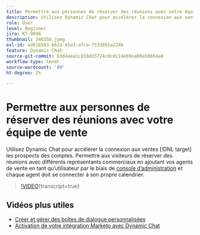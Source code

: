 ```yaml
---
title: Permettre aux personnes de réserver des réunions avec votre équipe de vente
description: Utilisez Dynamic Chat pour accélérer la connexion aux ventes [!DNL target] les prospects des comptes.
role: User
level: Beginner
jira: KT-9696
thumbnail: 340258.jpeg
exl-id: ad61b583-b62a-45a3-afca-7533891a224b
feature: Dynamic Chat
source-git-commit: 63d4aea1c818d35724c0cdc14e69ea00eb06b4a0
workflow-type: tm+mt
source-wordcount: '89'
ht-degree: 2%

---
```


# Permettre aux personnes de réserver des réunions avec votre équipe de vente

Utilisez Dynamic Chat pour accélérer la connexion aux ventes [!DNL target] les prospects des comptes. Permettre aux visiteurs de réserver des réunions avec différents représentants commerciaux en ajoutant vos agents de vente en tant qu’utilisateur par le biais de [console d’administration](https://adminconsole.adobe.com/) et chaque agent doit se connecter à son propre calendrier.

>[!VIDEO](https://video.tv.adobe.com/v/340258/?quality=12&learn=on){transcript=true}

## Vidéos plus utiles

* [Créer et gérer des boîtes de dialogue personnalisées](dialogue-management.md)
* [Activation de votre intégration Marketo avec Dynamic Chat](marketo-integration.md)
